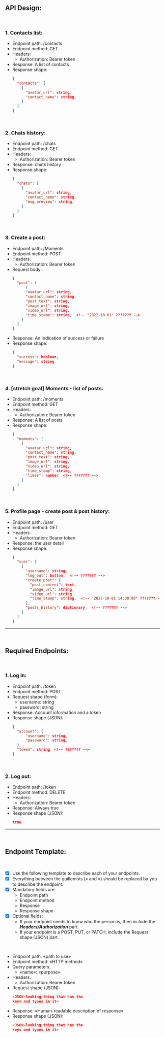 ## API Design:

<br>

### 1. Contacts list:

- Endpoint path: /contacts
- Endpoint method: GET
- Headers:
  - Authorization: Bearer token
- Response: A list of contacts
- Response shape:
  ```json
  {
    "contacts": [
      {
        "avatar_url": string,
        "contact_name": string,
      }
    ]
  }
  ```

<br>

### 2. Chats history:

- Endpoint path: /chats
- Endpoint method: GET
- Headers:
  - Authorization: Bearer token
- Response: chats history
- Response shape:
  ```json
  {
    "chats": [
      {
        "avatar_url": string,
        "contact_name": string,
        "msg_preview": string,
      }
    ]
  }
  ```

<br>

### 3. Create a post:

- Endpoint path: /Moments
- Endpoint method: POST
- Headers:
  - Authorization: Bearer token
- Request body:
  ```json
  {
    "post": [
        {
        "avatar_url": string,
        "contact_name": string,
        "post_text": string,
        "image_url": string,
        "video_url": string,
        "time_stamp": string,  <!-- "2022-10-01" ??????? -->
      }
    ]
  }
  ```
- Response: An indication of success or failure
- Response shape:
  ```json
  {
    "success": boolean,
    "message": string
  }
  ```

<br>

### 4. [stretch goal] Moments - list of posts:

- Endpoint path: /moments
- Endpoint method: GET
- Headers:
  - Authorization: Bearer token
- Response: A list of posts
- Response shape:
  ```json
  {
    "moments": [
      {
        "avatar_url": string,
        "contact_name": string,
        "post_text": string,
        "image_url": string,
        "video_url": string,
        "time_stamp": string,
        "likes": number  <!-- ??????? -->
      }
    ]
  }
  ```

<br>

### 5. Profile page - create post & post history:

- Endpoint path: /user <!-- ??????? -->
- Endpoint method: GET
- Headers:
  - Authorization: Bearer token
- Response: the user detail
- Response shape:
  ```json
  {
    "user": [
      {
        "username": string,
        "log_out": button,  <!-- ??????? -->
        "create_post": {
          "post_content": text,
          "image_url": string,
          "video_url": string,
          "time_stamp": string,  <!-- "2022-10-01 14:30:00" ??????? -->
        },
        "posts_history": dictionary,  <!-- ??????? -->
      }
    ]
  }
  ```

---

<br>

## Required Endpoints:

<br>

### 1. Log in:

- Endpoint path: /token
- Endpoint method: POST
- Request shape (form):
  - username: string
  - password: string
- Response: Account information and a token
- Response shape (JSON):
  ```json
  {
    "account": {
        "username": string,
        "password": string,
    },
    "token": string  <!-- ??????? -->
  }
  ```

<br>

### 2. Log out:

- Endpoint path: /token
- Endpoint method: DELETE
- Headers:
  - Authorization: Bearer token
- Response: Always true
- Response shape (JSON):
  ```json
  true
  ```

---

<br>

## Endpoint Template:

<br>

- [x] Use the following template to describe each of your endpoints.
- [x] Everything between the guillemots (« and ») should be replaced by you to describe the endpoint.
- [x] Mandatory fields are:
  - Endpoint path
  - Endpoint method
  - Response
  - Response shape
- [x] Optional fields:
  - If your endpoint needs to know who the person is, then include the **_Headers/Authorization_** part.
  - If your endpoint is a POST, PUT, or PATCH, include the Request shape (JSON) part.

<br>

- Endpoint path: «path to use»
- Endpoint method: «HTTP method»
- Query parameters:
  - «name»: «purpose»
- Headers:
  - Authorization: Bearer token
- Request shape (JSON):
  ```json
  «JSON-looking thing that has the
  keys and types in it»
  ```
- Response: «Human-readable description
  of response»
- Response shape (JSON):
  ```json
  «JSON-looking thing that has the
  keys and types in it»
  ```
